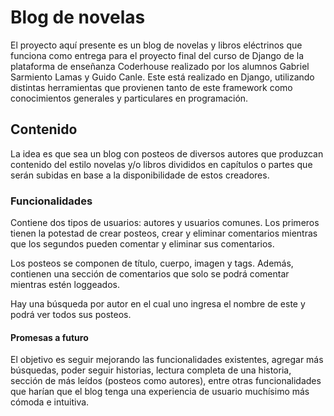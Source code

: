 # Blog de novelas

El proyecto aquí presente es un blog de novelas y libros eléctrinos que funciona como entrega para el proyecto final del curso de Django de la plataforma de enseñanza Coderhouse realizado por los alumnos Gabriel Sarmiento Lamas y Guido Canle. Este está realizado en Django, utilizando distintas herramientas que provienen tanto de este framework como conocimientos generales y particulares en programación.

## Contenido

La idea es que sea un blog con posteos de diversos autores que produzcan contenido del estilo novelas y/o libros divididos en capítulos o partes que serán subidas en base a la disponibilidade de estos creadores.

### Funcionalidades

Contiene dos tipos de usuarios: autores y usuarios comunes. Los primeros tienen la potestad de crear posteos, crear y eliminar comentarios mientras que los segundos pueden comentar y eliminar sus comentarios.

Los posteos se componen de título, cuerpo, imagen y tags. Además, contienen una sección de comentarios que solo se podrá comentar mientras estén loggeados.

Hay una búsqueda por autor en el cual uno ingresa el nombre de este y podrá ver todos sus posteos.

#### Promesas a futuro

El objetivo es seguir mejorando las funcionalidades existentes, agregar más búsquedas, poder seguir historias, lectura completa de una historia, sección de más leídos (posteos como autores), entre otras funcionalidades que harían que el blog tenga una experiencia de usuario muchísimo más cómoda e intuitiva.